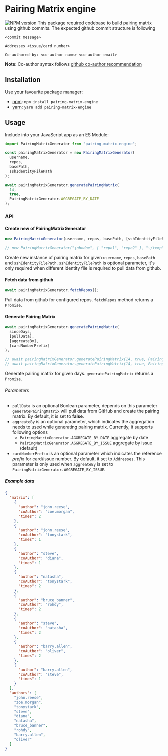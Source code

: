 # Pairing Matrix engine

[![NPM version](https://img.shields.io/npm/v/pairing-matrix-engine.svg)](https://www.npmjs.com/package/pairing-matrix-engine)
This package required codebase to build pairing matrix using github commits. The expected github commit structure is following

```text
<commit message>

Addresses <issue/card number>

Co-authored-by: <co-author name> <co-author email>
```

**Note**: Co-author syntax follows [github co-author recommendation](https://docs.github.com/en/github-ae@latest/pull-requests/committing-changes-to-your-project/creating-and-editing-commits/creating-a-commit-with-multiple-authors#creating-co-authored-commits-on-github-ae)

## Installation

Use your favourite package manager:

- [npm](https://npmjs.org): `npm install pairing-matrix-engine`
- [yarn](https://yarnpkg.com/): `yarn add pairing-matrix-engine`

## Usage

Include into your JavaScript app as an ES Module:

```javascript
import PairingMatrixGenerator from "pairing-matrix-engine";

const pairingMatrixGenerator = new PairingMatrixGenerator(
  username,
  repos,
  basePath,
  sshIdentityFilePath
);

await pairingMatrixGenerator.generatePairingMatrix(
  14,
  true,
  PairingMatrixGenerator.AGGREGATE_BY_DATE
);
```

### API

#### Create new of PairingMatrixGenerator

```javascript
new PairingMatrixGenerator(username, repos, basePath, [sshIdentityFilePath]);

// new PairingMatrixGenerator("johndoe", [ "repo1", "repo2" ], "~/temp", "~/.ssh/id_rsa");
```

Create new instance of pairing matrix for given `username`, `repos`, `basePath` and `sshIdentityFilePath`.
`sshIdentityFilePath` is optional parameter, it's only required when different identity file is required to pull data
from github.

#### Fetch data from github

```javascript
await pairingMatrixGenerator.fetchRepos();
```

Pull data from github for configured repos. `fetchRepos` method returns a `Promise`.

#### Generate Pairing Matrix

```javascript
await pairingMatrixGenerator.generatePairingMatrix(
  sinceDays,
  [pullData],
  [aggreateBy],
  [cardNumberPrefix]
);

// await pairingMatrixGenerator.generatePairingMatrix(14, true, PairingMatrixGenerator.AGGREGATE_BY_DATE);
// await pairingMatrixGenerator.generatePairingMatrix(14, true, PairingMatrixGenerator.AGGREGATE_BY_ISSUE, "Addresses");
```

Generate pairing matrix for given days. `generatePairingMatrix` returns a `Promise`.

###### Parameters

- `pullData` is an optional Boolean parameter, depends on this parameter `generatePairingMatrix` will pull data from GitHub and create the pairing matrix. By default, it is set to **false**.
- `aggreateBy` is an optional parameter, which indicates the aggregation needs to used while generating pairing matrix. Currently, it supports following options
  - `PairingMatrixGenerator.AGGREGATE_BY_DATE` aggregate by date
  - `PairingMatrixGenerator.AGGREGATE_BY_ISSUE` aggregate by issue (default)
- `cardNumberPrefix` is an optional parameter which indicates the reference _prefix_ for card/issue number. By default, it set to `Addresses`. This parameter is only used when `aggreateBy` is set to `PairingMatrixGenerator.AGGREGATE_BY_ISSUE`.

##### Example data

```json
{
  "matrix": [
    {
      "author": "john.reese",
      "coAuthor": "zoe.morgan",
      "times": 2
    },
    {
      "author": "john.reese",
      "coAuthor": "tonystark",
      "times": 1
    },
    {
      "author": "steve",
      "coAuthor": "diana",
      "times": 1
    },
    {
      "author": "natasha",
      "coAuthor": "tonystark",
      "times": 2
    },
    {
      "author": "bruce_banner",
      "coAuthor": "rohdy",
      "times": 2
    },
    {
      "author": "steve",
      "coAuthor": "natasha",
      "times": 2
    },
    {
      "author": "barry.allen",
      "coAuthor": "oliver",
      "times": 2
    },
    {
      "author": "barry.allen",
      "coAuthor": "steve",
      "times": 1
    }
  ],
  "authors": [
    "john.reese",
    "zoe.morgan",
    "tonystark",
    "steve",
    "diana",
    "natasha",
    "bruce_banner",
    "rohdy",
    "barry.allen",
    "oliver"
  ]
}
```
